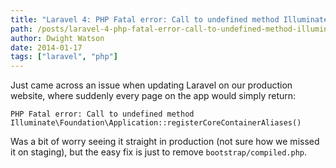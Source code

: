 ```yaml
---
title: "Laravel 4: PHP Fatal error: Call to undefined method Illuminate\\Foundation\\Application::registerCoreContainerAliases()"
path: /posts/laravel-4-php-fatal-error-call-to-undefined-method-illuminate-foundation-application-registercorecontaineraliases()
author: Dwight Watson
date: 2014-01-17
tags: ["laravel", "php"]
---
```


Just came across an issue when updating Laravel on our production website, where suddenly every page on the app would simply return:

    PHP Fatal error: Call to undefined method Illuminate\Foundation\Application::registerCoreContainerAliases()

Was a bit of worry seeing it straight in production (not sure how we missed it on staging), but the easy fix is just to remove `bootstrap/compiled.php`.
